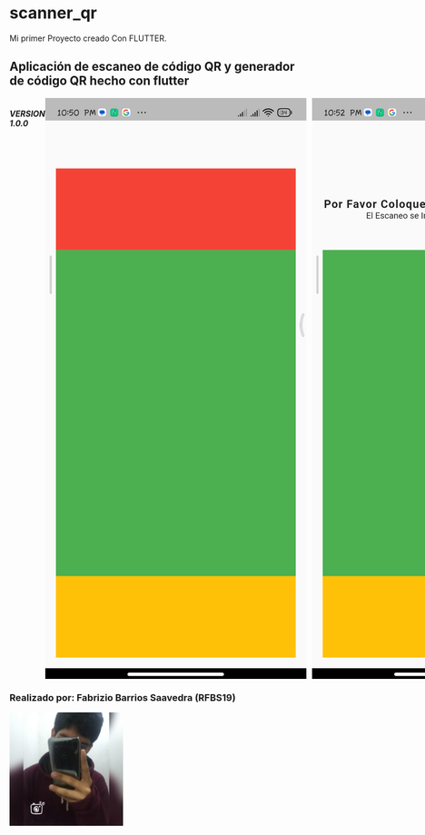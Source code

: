 # scanner_qr

Mi primer Proyecto creado Con FLUTTER.

## Aplicación de escaneo de código QR y generador de código QR hecho con flutter

<div style="display: flex;">
  <h5>VERSION 1.0.0</h5>
  <img src="reame/parte1.png" alt="version 1" style="margin-right: 10px">
  <img src="reame/parte2.png" alt="version 1" style="margin-right: 10px">
  <img src="reame/parte3.png" alt="version 1" style="margin-right: 10px">
  <br>
  <img src="reame/parte4.png" alt="version 1" style="margin-right: 10px">
  <img src="reame/parte5.png" alt="version 1" style="margin-right: 10px">
  <img src="reame/parte6.1.png" alt="version 1" style="margin-right: 10px">
</div>
<h3><b>Realizado por:</b> Fabrizio Barrios Saavedra (RFBS19)</h3>
<img src="reame/foter.jpg" width="200" alt="avatar">
